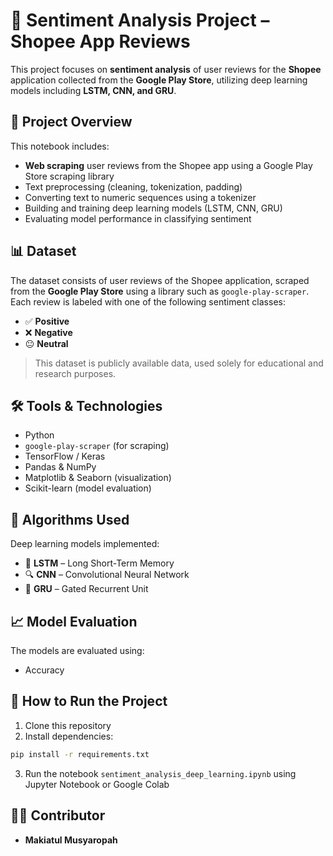 
# 📝 Sentiment Analysis Project – Shopee App Reviews

This project focuses on **sentiment analysis** of user reviews for the **Shopee** application collected from the **Google Play Store**, utilizing deep learning models including **LSTM, CNN, and GRU**.

## 📂 Project Overview
This notebook includes:
- **Web scraping** user reviews from the Shopee app using a Google Play Store scraping library
- Text preprocessing (cleaning, tokenization, padding)
- Converting text to numeric sequences using a tokenizer
- Building and training deep learning models (LSTM, CNN, GRU)
- Evaluating model performance in classifying sentiment

## 📊 Dataset
The dataset consists of user reviews of the Shopee application, scraped from the **Google Play Store** using a library such as `google-play-scraper`. Each review is labeled with one of the following sentiment classes:
- ✅ **Positive**
- ❌ **Negative**
- 😐 **Neutral**

> This dataset is publicly available data, used solely for educational and research purposes.

## 🛠️ Tools & Technologies
- Python
- `google-play-scraper` (for scraping)
- TensorFlow / Keras
- Pandas & NumPy
- Matplotlib & Seaborn (visualization)
- Scikit-learn (model evaluation)

## 🤖 Algorithms Used
Deep learning models implemented:
- 🧠 **LSTM** – Long Short-Term Memory
- 🔍 **CNN** – Convolutional Neural Network
- 🔁 **GRU** – Gated Recurrent Unit

## 📈 Model Evaluation
The models are evaluated using:
- Accuracy

## 🚀 How to Run the Project
1. Clone this repository
2. Install dependencies:
```bash
pip install -r requirements.txt
```
3. Run the notebook `sentiment_analysis_deep_learning.ipynb` using Jupyter Notebook or Google Colab

## 👩‍💻 Contributor
- **Makiatul Musyaropah** 



